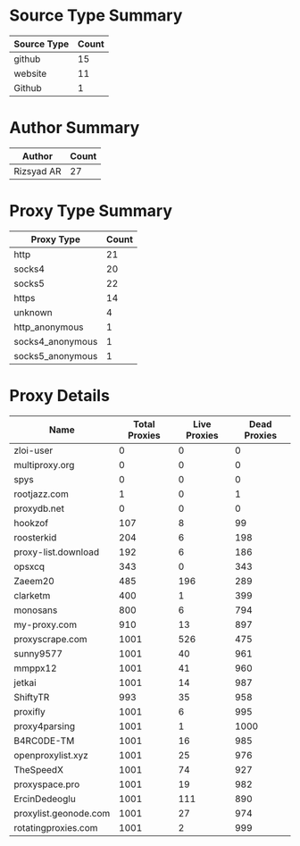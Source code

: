 # Source Type Summary

| Source Type | Count |
|-------------|-------|
| github | 15 |
| website | 11 |
| Github | 1 |


# Author Summary

| Author | Count |
|--------|-------|
| Rizsyad AR | 27 |


# Proxy Type Summary

| Proxy Type | Count |
|------------|-------|
| http | 21 |
| socks4 | 20 |
| socks5 | 22 |
| https | 14 |
| unknown | 4 |
| http_anonymous | 1 |
| socks4_anonymous | 1 |
| socks5_anonymous | 1 |


# Proxy Details

| Name | Total Proxies | Live Proxies | Dead Proxies |
|------|---------------|--------------|---------------|
| zloi-user | 0 | 0 | 0 |
| multiproxy.org | 0 | 0 | 0 |
| spys | 0 | 0 | 0 |
| rootjazz.com | 1 | 0 | 1 |
| proxydb.net | 0 | 0 | 0 |
| hookzof | 107 | 8 | 99 |
| roosterkid | 204 | 6 | 198 |
| proxy-list.download | 192 | 6 | 186 |
| opsxcq | 343 | 0 | 343 |
| Zaeem20 | 485 | 196 | 289 |
| clarketm | 400 | 1 | 399 |
| monosans | 800 | 6 | 794 |
| my-proxy.com | 910 | 13 | 897 |
| proxyscrape.com | 1001 | 526 | 475 |
| sunny9577 | 1001 | 40 | 961 |
| mmppx12 | 1001 | 41 | 960 |
| jetkai | 1001 | 14 | 987 |
| ShiftyTR | 993 | 35 | 958 |
| proxifly | 1001 | 6 | 995 |
| proxy4parsing | 1001 | 1 | 1000 |
| B4RC0DE-TM | 1001 | 16 | 985 |
| openproxylist.xyz | 1001 | 25 | 976 |
| TheSpeedX | 1001 | 74 | 927 |
| proxyspace.pro | 1001 | 19 | 982 |
| ErcinDedeoglu | 1001 | 111 | 890 |
| proxylist.geonode.com | 1001 | 27 | 974 |
| rotatingproxies.com | 1001 | 2 | 999 |
